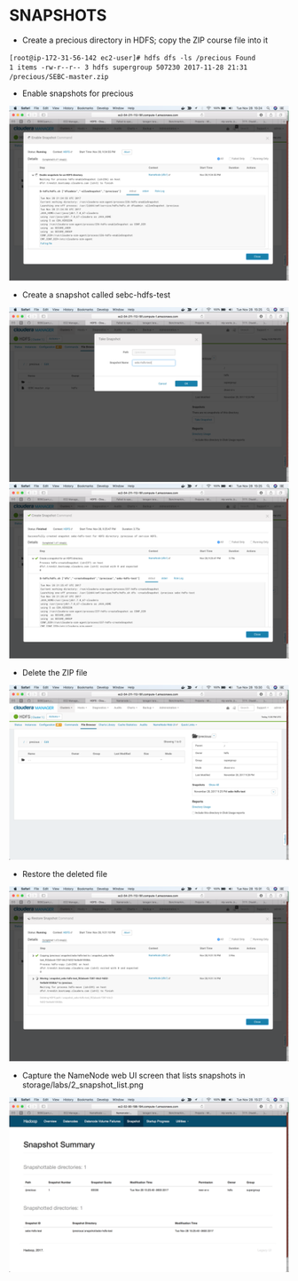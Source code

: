 # SNAPSHOTS

* Create a precious directory in HDFS; copy the ZIP course file into it

<code>[root@ip-172-31-56-142 ec2-user]# hdfs dfs -ls /precious
Found 1 items
-rw-r--r--   3 hdfs supergroup     507230 2017-11-28 21:31 /precious/SEBC-master.zip</code>

* Enable snapshots for precious

![snapshots](https://github.com/fragosoft/SEBC/blob/master/storage/labs/evidence/hdfs_snapshot_3.png)

* Create a snapshot called sebc-hdfs-test

![snapshots](https://github.com/fragosoft/SEBC/blob/master/storage/labs/evidence/hdfs_snapshot_4.png)
![snapshots](https://github.com/fragosoft/SEBC/blob/master/storage/labs/evidence/hdfs_snapshot_5.png)

* Delete the ZIP file

![snapshots](https://github.com/fragosoft/SEBC/blob/master/storage/labs/evidence/hdfs_snapshot_7.png)

* Restore the deleted file

![snapshots](https://github.com/fragosoft/SEBC/blob/master/storage/labs/evidence/hdfs_snapshot_8.png)


* Capture the NameNode web UI screen that lists snapshots in storage/labs/2_snapshot_list.png

![snapshots](https://github.com/fragosoft/SEBC/blob/master/storage/labs/evidence/hdfs_snapshot_6.png)